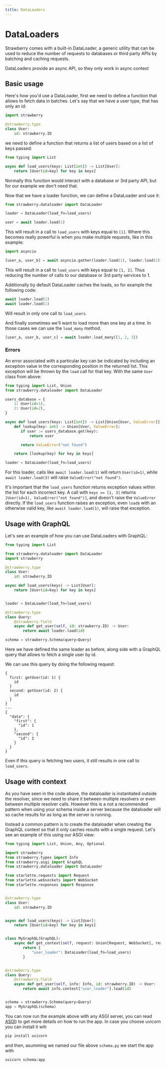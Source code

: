 ```yaml
---
title: DataLoaders
---
```


# DataLoaders

Strawberry comes with a built-in DataLoader, a generic utility that can be used
to reduce the number of requests to databases or third party APIs by batching
and caching requests.

<Note>

DataLoaders provide an async API, so they only work in async context

</Note>

## Basic usage

Here's how you'd use a DataLoader, first we need to define a function that
allows to fetch data in batches. Let's say that we have a user type, that has
only an id:

```python
import strawberry

@strawberry.type
class User:
    id: strawberry.ID
```

we need to define a function that returns a list of users based on a list of
keys passed:

```python
from typing import List

async def load_users(keys: List[int]) -> List[User]:
    return [User(id=key) for key in keys]
```

Normally this function would interact with a database or 3rd party API, but for
our example we don't need that.

Now that we have a loader function, we can define a DataLoader and use it:

```python
from strawberry.dataloader import DataLoader

loader = DataLoader(load_fn=load_users)

user = await loader.load(1)
```

This will result in a call to `load_users` with keys equal to `[1]`. Where this
becomes really powerful is when you make multiple requests, like in this
example:

```python
import asyncio

[user_a, user_b] = await asyncio.gather(loader.load(1), loader.load(2))
```

This will result in a call to `load_users` with keys equal to `[1, 2]`. Thus
reducing the number of calls to our database or 3rd party services to 1.

Additionally by default DataLoader caches the loads, so for example the
following code:

```python
await loader.load(1)
await loader.load(1)
```

Will result in only one call to `load_users`.

And finally sometimes we'll want to load more than one key at a time. In those
cases we can use the `load_many` method.

```python
[user_a, user_b, user_c] = await loader.load_many([1, 2, 3])
```

### Errors

An error associated with a particular key can be indicated by including an
exception value in the corresponding position in the returned list. This
exception will be thrown by the `load` call for that key. With the same `User`
class from above:

```python
from typing import List, Union
from strawberry.dataloader import DataLoader

users_database = {
    1: User(id=1),
    2: User(id=2),
}

async def load_users(keys: List[int]) -> List[Union[User, ValueError]]:
    def lookup(key: int) -> Union[User, ValueError]:
       if user := users_database.get(key):
           return user

       return ValueError("not found")

    return [lookup(key) for key in keys]

loader = DataLoader(load_fn=load_users)
```

For this loader, calls like `await loader.load(1)` will return `User(id=1)`,
while `await loader.load(3)` will raise `ValueError("not found")`.

It's important that the `load_users` function returns exception values within
the list for each incorrect key. A call with `keys == [1, 3]` returns
`[User(id=1), ValueError("not found")]`, and doesn't raise the `ValueError`
directly. If the `load_users` function raises an exception, even `load`s with an
otherwise valid key, like `await loader.load(1)`, will raise that exception.

## Usage with GraphQL

Let's see an example of how you can use DataLoaders with GraphQL:

```python
from typing import List

from strawberry.dataloader import DataLoader
import strawberry

@strawberry.type
class User:
    id: strawberry.ID

async def load_users(keys) -> List[User]:
    return [User(id=key) for key in keys]


loader = DataLoader(load_fn=load_users)

@strawberry.type
class Query:
    @strawberry.field
    async def get_user(self, id: strawberry.ID) -> User:
        return await loader.load(id)

schema = strawberry.Schema(query=Query)
```

Here we have defined the same loader as before, along side with a GraphQL query
that allows to fetch a single user by id.

We can use this query by doing the following request:

```graphql+response
{
  first: getUser(id: 1) {
    id
  }
  second: getUser(id: 2) {
    id
  }
}
---
{
  "data": {
    "first": {
      "id": 1
    },
    "second": {
      "id": 2
    }
  }
}
```

Even if this query is fetching two users, it still results in one call to
`load_users`.

## Usage with context

As you have seen in the code above, the dataloader is instantiated outside the
resolver, since we need to share it between multiple resolvers or even between
multiple resolver calls. However this is a not a recommended pattern when using
your schema inside a server because the dataloader will so cache results for as
long as the server is running.

Instead a common pattern is to create the dataloader when creating the GraphQL
context so that it only caches results with a single request. Let's see an
example of this using our ASGI view:

```python
from typing import List, Union, Any, Optional

import strawberry
from strawberry.types import Info
from strawberry.asgi import GraphQL
from strawberry.dataloader import DataLoader

from starlette.requests import Request
from starlette.websockets import WebSocket
from starlette.responses import Response


@strawberry.type
class User:
    id: strawberry.ID


async def load_users(keys) -> List[User]:
    return [User(id=key) for key in keys]


class MyGraphQL(GraphQL):
    async def get_context(self, request: Union[Request, WebSocket], response: Optional[Response]) -> Any:
        return {
            "user_loader": DataLoader(load_fn=load_users)
        }


@strawberry.type
class Query:
    @strawberry.field
    async def get_user(self, info: Info, id: strawberry.ID) -> User:
        return await info.context["user_loader"].load(id)


schema = strawberry.Schema(query=Query)
app = MyGraphQL(schema)
```

You can now run the example above with any ASGI server, you can read [ASGI](../integrations/asgi.md)) to
get more details on how to run the app.
In case you choose uvicorn you can install it wih

```bash
pip install uvicorn
```

and then, asumming we named our file above `schema.py` we start the app with

```
uvicorn schema:app
```
